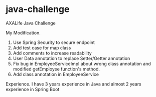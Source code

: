# java-challenge
AXALife Java Challenge

My Modification.
1. Use Spring Security to secure endpoint
2. Add test case for map class
3. Add comments to increase readability
4. User Data annotation to replace Setter/Getter annotation
5. Fix bug in EmployeeServiceImpl about wrong class annotation and modified getEmployee function's method.
6. Add class annotation in EmployeeService

Experience.
I have 3 years experience in Java and almost 2 years experience in Spring Boot
